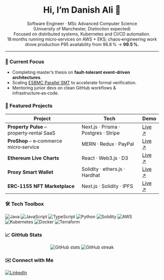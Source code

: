 
<h1 align="center">Hi, I’m <strong>Danish Ali</strong> 👋</h1>
<p align="center">
  Software Engineer · MSc Advanced Computer Science (University of Manchester, Distinction expected)<br/>
  Focused on distributed systems, Kubernetes and CI/CD automation.<br/>
  18 months running micro‑services on AWS + EKS; chaos‑engineering work drove production P95 availability from 96.8 % → <strong>99.5 %</strong>.
</p>

---

### 🔭 Current Focus
- Completing master’s thesis on **fault‑tolerant event‑driven architectures**.
- Scaling <a href="https://github.com/Danishlynx/esbmc_parallelSMT_exec">ESBMC Parallel SMT</a> to accelerate formal verification.
- Mentoring junior devs on clean GitHub workflows & infrastructure‑as‑code.

### 🚀 Featured Projects
| Project | Tech | Demo |
|---------|------|------|
| **Property Pulse** – property‑rental SaaS | Next.js · Prisma · Postgres · Stripe | <a href="https://next-js-property-pulse-chi.vercel.app/">Live ↗︎</a> |
| **ProShop** – e‑commerce micro‑service | MERN · Redux · PayPal | <a href="https://mern-proshop-1-ce3l.onrender.com/">Live ↗︎</a> |
| **Ethereum Live Charts** | React · Web3.js · D3 | <a href="https://charts-using-ethereum-api-285h.vercel.app/">Live ↗︎</a> |
| **Proxy Smart Wallet** | Solidity · ethers.js · Hardhat | <a href="https://proxy-smart-wallet-with-frontend.vercel.app/">Live ↗︎</a> |
| **ERC‑1155 NFT Marketplace** | Next.js · Solidity · IPFS | <a href="https://erc-1155-nft-marketplace.vercel.app/">Live ↗︎</a> |

### 🛠️ Tech Toolbox
![Java](https://img.shields.io/badge/Java-ED8B00?style=for-the-badge&logo=openjdk&logoColor=white)
![JavaScript](https://img.shields.io/badge/JavaScript-F7DF1E?style=for-the-badge&logo=javascript&logoColor=black)
![TypeScript](https://img.shields.io/badge/TypeScript-3178C6?style=for-the-badge&logo=typescript&logoColor=white)
![Python](https://img.shields.io/badge/Python-3670A0?style=for-the-badge&logo=python&logoColor=ffdd54)
![Solidity](https://img.shields.io/badge/Solidity-363636?style=for-the-badge&logo=solidity&logoColor=white)
![AWS](https://img.shields.io/badge/AWS-FF9900?style=for-the-badge&logo=amazonaws&logoColor=white)
![Kubernetes](https://img.shields.io/badge/Kubernetes-326CE5?style=for-the-badge&logo=kubernetes&logoColor=white)
![Docker](https://img.shields.io/badge/Docker-2496ED?style=for-the-badge&logo=docker&logoColor=white)
![Terraform](https://img.shields.io/badge/Terraform-5835CC?style=for-the-badge&logo=terraform&logoColor=white)

### 📈 GitHub Stats
<p align="center">
  <img src="https://github-readme-stats.vercel.app/api?username=Danishlynx&theme=react&hide_border=true&show_icons=true&count_private=true" alt="GitHub stats" />
  <img src="https://github-readme-streak-stats.herokuapp.com/?user=Danishlynx&theme=react&hide_border=true" alt="GitHub streak" />
</p>

### ✉️ Connect with Me
<a href="https://linkedin.com/in/danish-ali-lynx"><img alt="LinkedIn" src="https://img.shields.io/badge/LinkedIn-0077b5?style=for-the-badge&logo=linkedin&logoColor=white"></a>

<!--   Visitor badge optionally
[![](https://visitcount.itsvg.in/api?id=Danishlynx&icon=0&color=12)](https://visitcount.itsvg.in) -->
